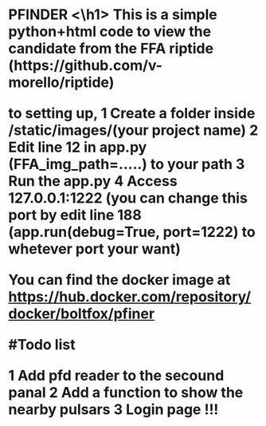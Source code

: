 <h1> PFINDER <\h1>
This is a simple python+html code to view the candidate from the FFA riptide (https://github.com/v-morello/riptide)

to setting up, 
1 Create a folder inside /static/images/(your project name)
2 Edit line 12 in app.py (FFA_img_path=.....) to your path 
3 Run the app.py 
4 Access 127.0.0.1:1222 (you can change this port by edit line 188 (app.run(debug=True, port=1222) to whetever port your want) 

You can find the docker image at https://hub.docker.com/repository/docker/boltfox/pfiner 

#Todo list 

1 Add pfd reader to the secound panal 
2 Add a function to show the nearby pulsars 
3 Login page !!! 

